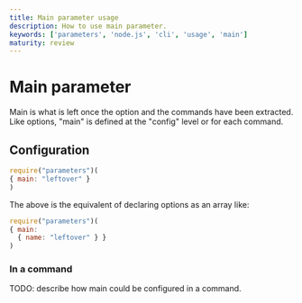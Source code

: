 ```yaml
---
title: Main parameter usage
description: How to use main parameter.
keywords: ['parameters', 'node.js', 'cli', 'usage', 'main']
maturity: review
---
```


# Main parameter

Main is what is left once the option and the commands have been extracted. 
Like options, "main" is defined at the "config" level or for each command.

## Configuration

```js
require("parameters")(
{ main: "leftover" }
)
```

The above is the equivalent of declaring options as an array like:

```js
require("parameters")(
{ main:
  { name: "leftover" } }
)
```

### In a command

TODO: describe how main could be configured in a command.
